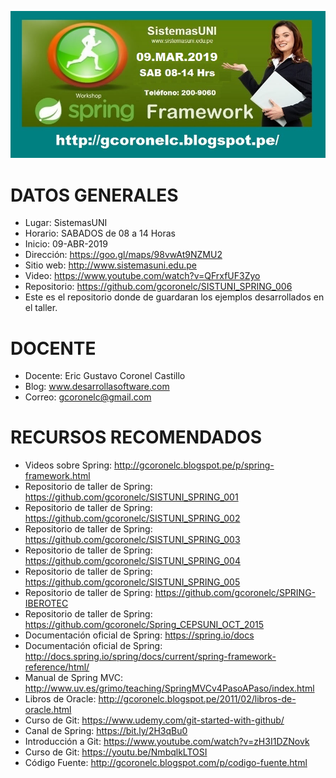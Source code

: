 ![Spring Framework](https://raw.githubusercontent.com/gcoronelc/SISTUNI_SPRING_006/master/Spring06B.jpg)


# DATOS GENERALES

- Lugar: SistemasUNI
- Horario: SABADOS de 08 a 14 Horas
- Inicio: 09-ABR-2019
- Dirección: https://goo.gl/maps/98vwAt9NZMU2
- Sitio web: http://www.sistemasuni.edu.pe
- Video: https://www.youtube.com/watch?v=QFrxfUF3Zyo
- Repositorio: https://github.com/gcoronelc/SISTUNI_SPRING_006
- Este es el repositorio donde de guardaran los ejemplos desarrollados en el taller.


# DOCENTE

- Docente: Eric Gustavo Coronel Castillo
- Blog: www.desarrollasoftware.com
- Correo: gcoronelc@gmail.com

# RECURSOS RECOMENDADOS

- Videos sobre Spring: http://gcoronelc.blogspot.pe/p/spring-framework.html
- Repositorio de taller de Spring: https://github.com/gcoronelc/SISTUNI_SPRING_001
- Repositorio de taller de Spring: https://github.com/gcoronelc/SISTUNI_SPRING_002
- Repositorio de taller de Spring: https://github.com/gcoronelc/SISTUNI_SPRING_003
- Repositorio de taller de Spring: https://github.com/gcoronelc/SISTUNI_SPRING_004
- Repositorio de taller de Spring: https://github.com/gcoronelc/SISTUNI_SPRING_005
- Repositorio de taller de Spring: https://github.com/gcoronelc/SPRING-IBEROTEC
- Repositorio de taller de Spring: https://github.com/gcoronelc/Spring_CEPSUNI_OCT_2015
- Documentación oficial de Spring: https://spring.io/docs
- Documentación oficial de Spring: http://docs.spring.io/spring/docs/current/spring-framework-reference/html/
- Manual de Spring MVC: http://www.uv.es/grimo/teaching/SpringMVCv4PasoAPaso/index.html
- Libros de Oracle: http://gcoronelc.blogspot.pe/2011/02/libros-de-oracle.html
- Curso de Git: https://www.udemy.com/git-started-with-github/
- Canal de Spring: https://bit.ly/2H3qBu0
- Introducción a Git: https://www.youtube.com/watch?v=zH3I1DZNovk
- Curso de Git: https://youtu.be/NmbqlkLTOSI
- Código Fuente: http://gcoronelc.blogspot.com/p/codigo-fuente.html





